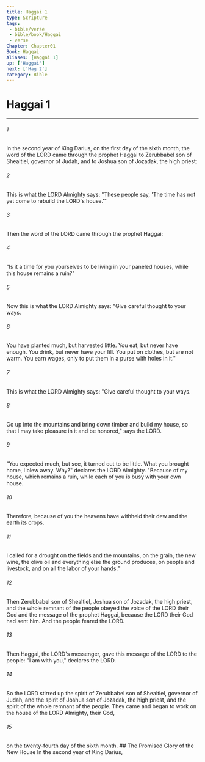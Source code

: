 ```yaml
---
title: Haggai 1
type: Scripture
tags:
 - bible/verse
 - bible/book/Haggai
 - verse
Chapter: Chapter01
Book: Haggai
Aliases: [Haggai 1]
up: ['Haggai']
next: ['Hag 2']
category: Bible
---
```

# Haggai 1

***


###### 1 
In the second year of King Darius, on the first day of the sixth month, the word of the LORD came through the prophet Haggai to Zerubbabel son of Shealtiel, governor of Judah, and to Joshua son of Jozadak, the high priest: 

###### 2 
This is what the LORD Almighty says: "These people say, 'The time has not yet come to rebuild the LORD's house.'" 

###### 3 
Then the word of the LORD came through the prophet Haggai: 

###### 4 
"Is it a time for you yourselves to be living in your paneled houses, while this house remains a ruin?" 

###### 5 
Now this is what the LORD Almighty says: "Give careful thought to your ways. 

###### 6 
You have planted much, but harvested little. You eat, but never have enough. You drink, but never have your fill. You put on clothes, but are not warm. You earn wages, only to put them in a purse with holes in it." 

###### 7 
This is what the LORD Almighty says: "Give careful thought to your ways. 

###### 8 
Go up into the mountains and bring down timber and build my house, so that I may take pleasure in it and be honored," says the LORD. 

###### 9 
"You expected much, but see, it turned out to be little. What you brought home, I blew away. Why?" declares the LORD Almighty. "Because of my house, which remains a ruin, while each of you is busy with your own house. 

###### 10 
Therefore, because of you the heavens have withheld their dew and the earth its crops. 

###### 11 
I called for a drought on the fields and the mountains, on the grain, the new wine, the olive oil and everything else the ground produces, on people and livestock, and on all the labor of your hands." 

###### 12 
Then Zerubbabel son of Shealtiel, Joshua son of Jozadak, the high priest, and the whole remnant of the people obeyed the voice of the LORD their God and the message of the prophet Haggai, because the LORD their God had sent him. And the people feared the LORD. 

###### 13 
Then Haggai, the LORD's messenger, gave this message of the LORD to the people: "I am with you," declares the LORD. 

###### 14 
So the LORD stirred up the spirit of Zerubbabel son of Shealtiel, governor of Judah, and the spirit of Joshua son of Jozadak, the high priest, and the spirit of the whole remnant of the people. They came and began to work on the house of the LORD Almighty, their God, 

###### 15 
on the twenty-fourth day of the sixth month. ## The Promised Glory of the New House In the second year of King Darius, 

